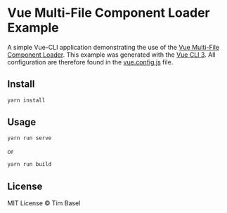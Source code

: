 # Vue Multi-File Component Loader Example

A simple Vue-CLI application demonstrating the use of the [Vue Multi-File Component Loader](https://github.com/timbasel/vue-multi-file-component-loader). This example was generated with the [Vue CLI 3](https://cli.vuejs.org/). All configuration are therefore found in the [vue.config.js](./vue.config.js) file.

## Install

```bash
yarn install
```

## Usage

```bash
yarn run serve
```

or

```bash
yarn run build
```

## License

MIT License © Tim Basel

